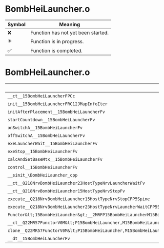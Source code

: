 # BombHeiLauncher.o
| Symbol | Meaning 
| ------------- | ------------- 
| :x: | Function has not yet been started. 
| :eight_pointed_black_star: | Function is in progress. 
| :white_check_mark: | Function is completed. 


# BombHeiLauncher.o
| Symbol | Decompiled? |
| ------------- | ------------- |
| `__ct__15BombHeiLauncherFPCc` | :x: |
| `init__15BombHeiLauncherFRC12JMapInfoIter` | :x: |
| `initAfterPlacement__15BombHeiLauncherFv` | :x: |
| `startCountdown__15BombHeiLauncherFv` | :x: |
| `onSwitchA__15BombHeiLauncherFv` | :x: |
| `offSwitchA__15BombHeiLauncherFv` | :x: |
| `exeLauncherWait__15BombHeiLauncherFv` | :x: |
| `exeStop__15BombHeiLauncherFv` | :x: |
| `calcAndSetBaseMtx__15BombHeiLauncherFv` | :x: |
| `control__15BombHeiLauncherFv` | :x: |
| `__sinit_\BombHeiLauncher_cpp` | :x: |
| `__ct__Q218NrvBombHeiLauncher23HostTypeNrvLauncherWaitFv` | :x: |
| `__ct__Q218NrvBombHeiLauncher15HostTypeNrvStopFv` | :x: |
| `execute__Q218NrvBombHeiLauncher15HostTypeNrvStopCFP5Spine` | :x: |
| `execute__Q218NrvBombHeiLauncher23HostTypeNrvLauncherWaitCFP5Spine` | :x: |
| `Functor&lt;15BombHeiLauncher&gt;__2MRFP15BombHeiLauncherM15BombHeiLauncherFPCvPv_v_Q22MR57FunctorV0M&lt;P15BombHeiLauncher,M15BombHeiLauncherFPCvPv_v&gt;` | :x: |
| `__cl__Q22MR57FunctorV0M&lt;P15BombHeiLauncher,M15BombHeiLauncherFPCvPv_v&gt;CFv` | :x: |
| `clone__Q22MR57FunctorV0M&lt;P15BombHeiLauncher,M15BombHeiLauncherFPCvPv_v&gt;CFP7JKRHeap` | :x: |
| `__dt__15BombHeiLauncherFv` | :x: |
